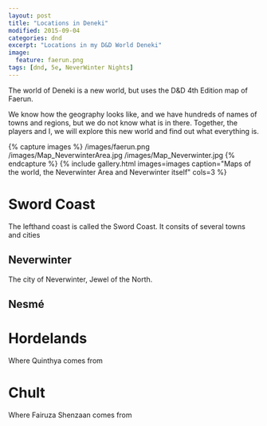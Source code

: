 ```yaml
---
layout: post
title: "Locations in Deneki"
modified: 2015-09-04
categories: dnd
excerpt: "Locations in my D&D World Deneki"
image:
  feature: faerun.png
tags: [dnd, 5e, NeverWinter Nights]
---
```


The world of Deneki is a new world, but uses the D&D 4th Edition map of Faerun.

We know how the geography looks like, and we have hundreds of names of towns and regions, but we do not know what is in there.
Together, the players and I, we will explore this new world and find out what everything is.

{% capture images %}
  /images/faerun.png
  /images/Map_NeverwinterArea.jpg
  /images/Map_Neverwinter.jpg
{% endcapture %}
{% include gallery.html images=images caption="Maps of the world, the Neverwinter Area and Neverwinter itself" cols=3 %}

# Sword Coast

The lefthand coast is called the Sword Coast. It consits of several towns and cities

## Neverwinter

The city of Neverwinter, Jewel of the North.

## Nesmé

# Hordelands

Where Quinthya comes from

# Chult

Where Fairuza Shenzaan comes from
